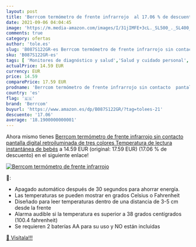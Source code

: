 ```yaml
---
layout: post
title: 'Berrcom termómetro de frente infrarrojo  al 17.06 % de descuento'
date: 2021-09-06 04:04:45
image: 'https://m.media-amazon.com/images/I/31jIMFE+3cL._SL500_._SL400_.jpg'
comments: true
category: ofertas
author: 'tole.es'
slug: 'B087S122GR-es Berrcom termómetro de frente infrarrojo sin contacto...'
sku: 'B087S122GR-es'
tags: [ 'Monitores de diagnóstico y salud','Salud y cuidado personal','Suministros y equipamiento médico','Termómetros de frente','Termómetros médicos','Termómetros y accesorios','bebés','berrcom', ]
actualPrice: 14.59 EUR
currency: EUR
price: 14.59
comparePrice: 17.59 EUR
prodname: 'Berrcom termómetro de frente infrarrojo sin contacto  pantalla digital retroiluminada de tres colores Temperatura de lectura instantánea de bebés'
country: 'es'
flag: '🇪🇸'
brand: 'Berrcom'
buyurl: 'https://www.amazon.es/dp/B087S122GR/?tag=tolees-21'
descuento: '17.06'
average: '18.1900000000001'
---
```


Ahora mismo tienes [Berrcom termómetro de frente infrarrojo sin contacto  pantalla digital retroiluminada de tres colores Temperatura de lectura instantánea de bebés](https://www.amazon.es/dp/B087S122GR/?tag=tolees-21) a 14.59 EUR (original: 17.59 EUR) (17.06 %  de descuento) en el siguiente enlace!

[![Berrcom termómetro de frente infrarrojo ](https://m.media-amazon.com/images/I/31jIMFE+3cL._SL500_._SL400_.jpg)](https://www.amazon.es/dp/B087S122GR/?tag=tolees-21)

🔎:

- Apagado automático después de 30 segundos para ahorrar energía.
- Las temperaturas se pueden mostrar en grados Celsius o Fahrenheit
- Diseñado para leer temperaturas dentro de una distancia de 3-5 cm desde la frente
- Alarma audible si la temperatura es superior a 38 grados centígrados (100.4 fahrenheit)
- Se requieren 2 baterías AA para su uso y NO están incluidas

[🛒 Visítala!!!](https://www.amazon.es/dp/B087S122GR/?tag=tolees-21)
